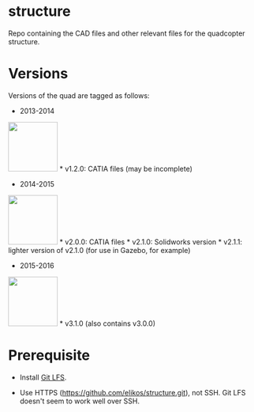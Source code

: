 # structure

Repo containing the CAD files and other relevant files for the quadcopter structure.

# Versions

Versions of the quad are tagged as follows:

* 2013-2014

<img src="http://i.imgur.com/c47SALA.jpg" width="100">
  * v1.2.0: CATIA files (may be incomplete)

* 2014-2015

<img src="http://i.imgur.com/eHG52JR.jpg" width="100">
  * v2.0.0: CATIA files
  * v2.1.0: Solidworks version
  * v2.1.1: lighter version of v2.1.0 (for use in Gazebo, for example)

* 2015-2016

<img src="http://i.imgur.com/KmiRHTE.jpg" width="100">
  * v3.1.0 (also contains v3.0.0)

# Prerequisite

* Install [Git LFS](https://git-lfs.github.com/).

* Use HTTPS (https://github.com/elikos/structure.git), not SSH. Git LFS doesn't seem to work well over SSH.